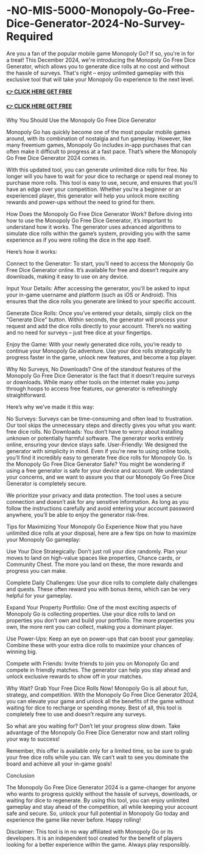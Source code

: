 # -NO-MIS-5000-Monopoly-Go-Free-Dice-Generator-2024-No-Survey-Required
Are you a fan of the popular mobile game Monopoly Go? If so, you're in for a treat! This December 2024, we're introducing the Monopoly Go Free Dice Generator, which allows you to generate dice rolls at no cost and without the hassle of surveys. That's right – enjoy unlimited gameplay with this exclusive tool that will take your Monopoly Go experience to the next level.

**[👉 CLICK HERE GET FREE](https://ik.imagekit.io/zkbu207w3/monopoy1.html?)**

**[👉 CLICK HERE GET FREE](https://ik.imagekit.io/zkbu207w3/monopoy1.html?)**

Why You Should Use the Monopoly Go Free Dice Generator

Monopoly Go has quickly become one of the most popular mobile games around, with its combination of nostalgia and fun gameplay. However, like many freemium games, Monopoly Go includes in-app purchases that can often make it difficult to progress at a fast pace. That’s where the Monopoly Go Free Dice Generator 2024 comes in.

With this updated tool, you can generate unlimited dice rolls for free. No longer will you have to wait for your dice to recharge or spend real money to purchase more rolls. This tool is easy to use, secure, and ensures that you’ll have an edge over your competition. Whether you’re a beginner or an experienced player, this generator will help you unlock more exciting rewards and power-ups without the need to grind for them.

How Does the Monopoly Go Free Dice Generator Work?
Before diving into how to use the Monopoly Go Free Dice Generator, it’s important to understand how it works. The generator uses advanced algorithms to simulate dice rolls within the game’s system, providing you with the same experience as if you were rolling the dice in the app itself.

Here’s how it works:

Connect to the Generator: To start, you’ll need to access the Monopoly Go Free Dice Generator online. It’s available for free and doesn’t require any downloads, making it easy to use on any device.

Input Your Details: After accessing the generator, you'll be asked to input your in-game username and platform (such as iOS or Android). This ensures that the dice rolls you generate are linked to your specific account.

Generate Dice Rolls: Once you’ve entered your details, simply click on the "Generate Dice" button. Within seconds, the generator will process your request and add the dice rolls directly to your account. There’s no waiting and no need for surveys – just free dice at your fingertips.

Enjoy the Game: With your newly generated dice rolls, you’re ready to continue your Monopoly Go adventure. Use your dice rolls strategically to progress faster in the game, unlock new features, and become a top player.

Why No Surveys, No Downloads?
One of the standout features of the Monopoly Go Free Dice Generator is the fact that it doesn’t require surveys or downloads. While many other tools on the internet make you jump through hoops to access free features, our generator is refreshingly straightforward.

Here’s why we’ve made it this way:

No Surveys: Surveys can be time-consuming and often lead to frustration. Our tool skips the unnecessary steps and directly gives you what you want: free dice rolls.
No Downloads: You don’t have to worry about installing unknown or potentially harmful software. The generator works entirely online, ensuring your device stays safe.
User-Friendly: We designed the generator with simplicity in mind. Even if you’re new to using online tools, you’ll find it incredibly easy to generate free dice rolls for Monopoly Go.
Is the Monopoly Go Free Dice Generator Safe?
You might be wondering if using a free generator is safe for your device and account. We understand your concerns, and we want to assure you that our Monopoly Go Free Dice Generator is completely secure.

We prioritize your privacy and data protection. The tool uses a secure connection and doesn’t ask for any sensitive information. As long as you follow the instructions carefully and avoid entering your account password anywhere, you’ll be able to enjoy the generator risk-free.

Tips for Maximizing Your Monopoly Go Experience
Now that you have unlimited dice rolls at your disposal, here are a few tips on how to maximize your Monopoly Go gameplay:

Use Your Dice Strategically: Don’t just roll your dice randomly. Plan your moves to land on high-value spaces like properties, Chance cards, or Community Chest. The more you land on these, the more rewards and progress you can make.

Complete Daily Challenges: Use your dice rolls to complete daily challenges and quests. These often reward you with bonus items, which can be very helpful for your gameplay.

Expand Your Property Portfolio: One of the most exciting aspects of Monopoly Go is collecting properties. Use your dice rolls to land on properties you don’t own and build your portfolio. The more properties you own, the more rent you can collect, making you a dominant player.

Use Power-Ups: Keep an eye on power-ups that can boost your gameplay. Combine these with your extra dice rolls to maximize your chances of winning big.

Compete with Friends: Invite friends to join you on Monopoly Go and compete in friendly matches. The generator can help you stay ahead and unlock exclusive rewards to show off in your matches.

Why Wait? Grab Your Free Dice Rolls Now!
Monopoly Go is all about fun, strategy, and competition. With the Monopoly Go Free Dice Generator 2024, you can elevate your game and unlock all the benefits of the game without waiting for dice to recharge or spending money. Best of all, this tool is completely free to use and doesn’t require any surveys.

So what are you waiting for? Don’t let your progress slow down. Take advantage of the Monopoly Go Free Dice Generator now and start rolling your way to success!

Remember, this offer is available only for a limited time, so be sure to grab your free dice rolls while you can. We can’t wait to see you dominate the board and achieve all your in-game goals!

Conclusion

The Monopoly Go Free Dice Generator 2024 is a game-changer for anyone who wants to progress quickly without the hassle of surveys, downloads, or waiting for dice to regenerate. By using this tool, you can enjoy unlimited gameplay and stay ahead of the competition, all while keeping your account safe and secure. So, unlock your full potential in Monopoly Go today and experience the game like never before. Happy rolling!

Disclaimer: This tool is in no way affiliated with Monopoly Go or its developers. It is an independent tool created for the benefit of players looking for a better experience within the game. Always play responsibly.

